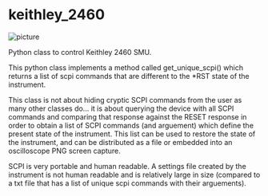 # keithley_2460
![picture](https://www.tek.com/-/media/datasheets/2460sourcemeasureunit2460smuinstrumentdatasheetenus1sjpg.jpg)

Python class to control Keithley 2460 SMU.

This python class implements a method called get_unique_scpi() which returns a list of scpi commands that are different to the *RST state of the instrument.

This class is not about hiding cryptic SCPI commands from the user as many other classes do... it is about querying the device with all SCPI commands and comparing that response against the RESET response in order to obtain a list of SCPI commands (and arguement) which define the present state of the instrument.
This list can be used to restore the state of the instrument, and can be distributed as a file or embedded into an oscilloscope PNG screen capture.

SCPI is very portable and human readable. A settings file created by the instrument is not human readable and is relatively large in size (compared to a txt file that has a list of unique scpi commands with their arguements).  

